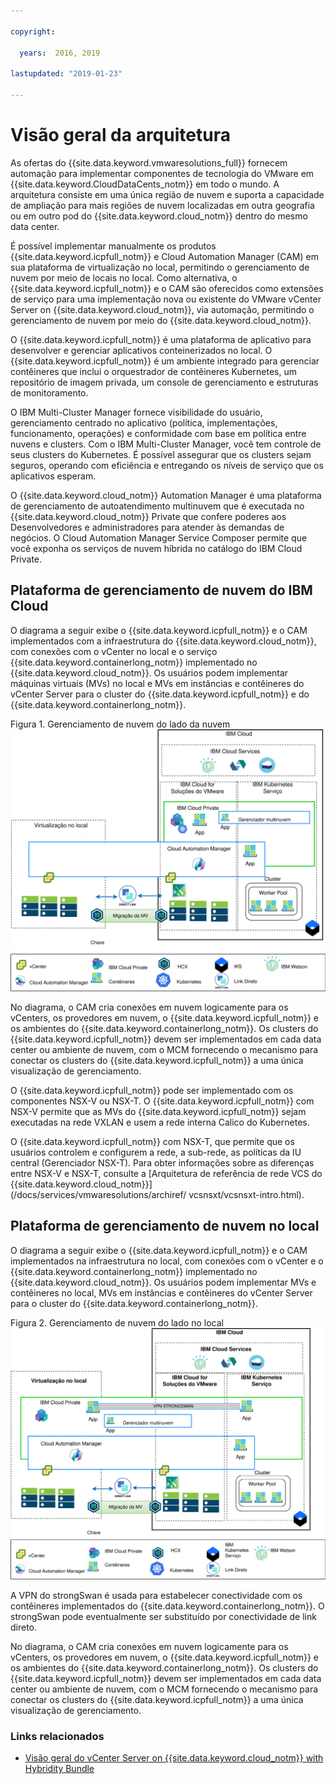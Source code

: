 ```yaml
---

copyright:

  years:  2016, 2019

lastupdated: "2019-01-23"

---
```


# Visão geral da arquitetura
As ofertas do {{site.data.keyword.vmwaresolutions_full}} fornecem automação para implementar componentes de tecnologia do VMware em {{site.data.keyword.CloudDataCents_notm}} em todo o mundo. A arquitetura consiste em uma única região de nuvem e suporta a capacidade de ampliação para mais regiões de nuvem localizadas em outra geografia ou em outro pod do {{site.data.keyword.cloud_notm}} dentro do mesmo data center.

É possível implementar manualmente os produtos {{site.data.keyword.icpfull_notm}} e Cloud Automation Manager (CAM) em sua plataforma de virtualização no local,
permitindo o gerenciamento de nuvem por meio de locais no local. Como alternativa, o {{site.data.keyword.icpfull_notm}} e o CAM são oferecidos como extensões de serviço para uma implementação nova ou existente do VMware vCenter Server on {{site.data.keyword.cloud_notm}}, via automação, permitindo o gerenciamento de nuvem por meio do {{site.data.keyword.cloud_notm}}.

O {{site.data.keyword.icpfull_notm}} é uma plataforma de aplicativo para desenvolver e gerenciar aplicativos conteinerizados no local. O {{site.data.keyword.icpfull_notm}} é um ambiente integrado para gerenciar contêineres que inclui o orquestrador de contêineres Kubernetes, um repositório de imagem privada, um console de gerenciamento e estruturas de monitoramento.

O IBM Multi-Cluster Manager fornece visibilidade do usuário, gerenciamento centrado
no aplicativo (política, implementações, funcionamento, operações) e conformidade
com base em política entre nuvens e clusters. Com o IBM Multi-Cluster Manager, você tem controle de seus clusters do Kubernetes. É possível assegurar que os clusters sejam seguros, operando com eficiência e entregando os níveis de serviço que os aplicativos esperam.

O {{site.data.keyword.cloud_notm}} Automation Manager é uma plataforma de gerenciamento de autoatendimento
multinuvem que é executada no {{site.data.keyword.cloud_notm}} Private que confere poderes aos Desenvolvedores e
administradores para atender às demandas de negócios. O Cloud Automation Manager
Service Composer permite que você exponha os serviços de nuvem híbrida no
catálogo do IBM Cloud Private.

## Plataforma de gerenciamento de nuvem do IBM Cloud

O diagrama a seguir exibe o {{site.data.keyword.icpfull_notm}} e o CAM implementados com a infraestrutura
do {{site.data.keyword.cloud_notm}}, com conexões com o vCenter no local e o serviço {{site.data.keyword.containerlong_notm}} implementado no {{site.data.keyword.cloud_notm}}. Os usuários podem implementar máquinas virtuais (MVs) no local e MVs em instâncias e contêineres
do vCenter Server para o cluster do {{site.data.keyword.icpfull_notm}} e do {{site.data.keyword.containerlong_notm}}.

Figura 1. Gerenciamento de nuvem do lado da nuvem
![Na nuvem - gerenciamento de nuvem](vcsiks-oncloud-cloudmgt.svg)

No diagrama, o CAM cria conexões em nuvem logicamente para os vCenters, os provedores em nuvem, o {{site.data.keyword.icpfull_notm}} e os ambientes do {{site.data.keyword.containerlong_notm}}. Os clusters do {{site.data.keyword.icpfull_notm}} devem ser
implementados em cada data center ou ambiente de nuvem, com o MCM fornecendo o
mecanismo para conectar os clusters do {{site.data.keyword.icpfull_notm}} a uma única visualização de gerenciamento.

O {{site.data.keyword.icpfull_notm}} pode ser implementado com os componentes NSX-V ou NSX-T. O {{site.data.keyword.icpfull_notm}} com NSX-V permite que as MVs do {{site.data.keyword.icpfull_notm}} sejam executadas na rede VXLAN e usem a rede interna Calico do Kubernetes.

O {{site.data.keyword.icpfull_notm}} com NSX-T, que permite que os usuários controlem e configurem a rede,
a sub-rede, as políticas da IU central (Gerenciador NSX-T). Para obter informações sobre as diferenças entre NSX-V e NSX-T, consulte a [Arquitetura de referência de rede VCS do {{site.data.keyword.cloud_notm}}](/docs/services/vmwaresolutions/archiref/
vcsnsxt/vcsnsxt-intro.html).

## Plataforma de gerenciamento de nuvem no local

O diagrama a seguir exibe o {{site.data.keyword.icpfull_notm}} e o CAM implementados na infraestrutura
no local, com conexões com o vCenter e o {{site.data.keyword.containerlong_notm}} implementado no {{site.data.keyword.cloud_notm}}. Os usuários podem implementar MVs e contêineres
no local, MVs em instâncias e contêineres do vCenter Server
para o cluster do {{site.data.keyword.containerlong_notm}}.

Figura 2. Gerenciamento de nuvem do lado no local
![No local - gerenciamento de nuvem](vcsiks-onprem-cloudmgt.svg)

A VPN do strongSwan é usada para estabelecer conectividade com os contêineres implementados do {{site.data.keyword.containerlong_notm}}. O strongSwan pode eventualmente ser substituído por conectividade
de link direto.

No diagrama, o CAM cria conexões em nuvem logicamente para os vCenters, os provedores em nuvem, o {{site.data.keyword.icpfull_notm}} e os ambientes do {{site.data.keyword.containerlong_notm}}. Os clusters do {{site.data.keyword.icpfull_notm}} devem ser
implementados em cada data center ou ambiente de nuvem, com o MCM fornecendo o
mecanismo para conectar os clusters do {{site.data.keyword.icpfull_notm}} a uma única visualização de gerenciamento.

### Links relacionados

* [Visão geral do vCenter Server on {{site.data.keyword.cloud_notm}} with Hybridity Bundle](/docs/services/vmwaresolutions/archiref/vcs/vcs-hybridity-intro.html)
